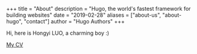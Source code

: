 +++
title = "About"
description = "Hugo, the world's fastest framework for building websites"
date = "2019-02-28"
aliases = ["about-us", "about-hugo", "contact"]
author = "Hugo Authors"
+++

Hi, here is Hongyi LUO, a charming boy :)

[My CV](https://drive.google.com/file/d/1XJFCkWNLwd_L99qtuWY16aQge7_MEyyP/view?usp=sharing)
